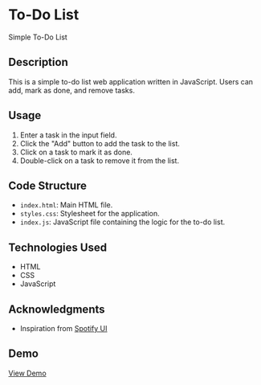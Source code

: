 # To-Do List

Simple To-Do List

## Description

This is a simple to-do list web application written in JavaScript. Users can add, mark as done, and remove tasks.

## Usage

1. Enter a task in the input field.
2. Click the "Add" button to add the task to the list.
3. Click on a task to mark it as done.
4. Double-click on a task to remove it from the list.

## Code Structure

- `index.html`: Main HTML file.
- `styles.css`: Stylesheet for the application.
- `index.js`: JavaScript file containing the logic for the to-do list.

## Technologies Used

- HTML
- CSS
- JavaScript

## Acknowledgments

- Inspiration from [Spotify UI](https://uiverse.io/AnthonyPreite/cowardly-cougar-44)

## Demo

[View Demo](https://to-do-list-test.glitch.me/)

